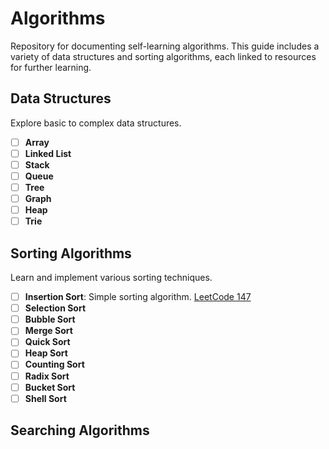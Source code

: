# Algorithms
Repository for documenting self-learning algorithms. This guide includes a variety of data structures and sorting algorithms, each linked to resources for further learning.

## Data Structures
Explore basic to complex data structures.
- [ ] **Array**
- [ ] **Linked List**
- [ ] **Stack**
- [ ] **Queue** 
- [ ] **Tree**
- [ ] **Graph**
- [ ] **Heap**
- [ ] **Trie**

## Sorting Algorithms
Learn and implement various sorting techniques.
- [ ] **Insertion Sort**: Simple sorting algorithm. [LeetCode 147](https://leetcode.com/problems/insertion-sort-list/)
- [ ] **Selection Sort**
- [ ] **Bubble Sort**
- [ ] **Merge Sort**
- [ ] **Quick Sort**
- [ ] **Heap Sort**
- [ ] **Counting Sort**
- [ ] **Radix Sort**
- [ ] **Bucket Sort**
- [ ] **Shell Sort**

## Searching Algorithms
